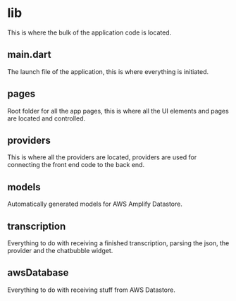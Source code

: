 # lib

This is where the bulk of the application code is located.


## main.dart

The launch file of the application, this is where everything is initiated.


## pages

Root folder for all the app pages, this is where all the UI elements and pages are located and controlled.


## providers

This is where all the providers are located, providers are used for connecting the front end code to the back end.


## models

Automatically generated models for AWS Amplify Datastore.


## transcription

Everything to do with receiving a finished transcription, parsing the json, the provider and the chatbubble widget.


## awsDatabase

Everything to do with receiving stuff from AWS Datastore.
